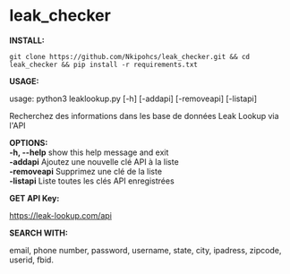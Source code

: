 # leak_checker

**INSTALL:**
```
git clone https://github.com/Nkipohcs/leak_checker.git && cd leak_checker && pip install -r requirements.txt
```
**USAGE:**

usage: python3 leaklookup.py [-h] [-addapi] [-removeapi] [-listapi]

Recherchez des informations dans les base de données Leak Lookup via l'API

**OPTIONS:**                                                  \
  **-h, --help**     show this help message and exit          \
  **-addapi**        Ajoutez une nouvelle clé API à la liste  \
  **-removeapi**     Supprimez une clé de la liste            \
  **-listapi**       Liste toutes les clés API enregistrées

**GET API Key:**

https://leak-lookup.com/api

**SEARCH WITH:**

email, phone number, password, username, state, city, ipadress, zipcode, userid, fbid.
